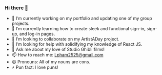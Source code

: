 ### Hi there 👋

<!-- **lpham2525/lpham2525** is a ✨ _special_ ✨ repository because its `README.md` (this file) appears on your GitHub profile. -->

- 🔭 I’m currently working on my portfolio and updating one of my group projects.
- 🌱 I’m currently learning how to create sleek and functional sign-in, sign-up, and log-in pages.
- 👯 I’m looking to collaborate on my ArtistADay project.
- 🤔 I’m looking for help with solidifying my knowledge of React JS.
- 💬 Ask me about my love of Studio Ghibli films!
- 📫 How to reach me: Lpham2525@gmail.com
- 😄 Pronouns: All of my nouns are cons. 
- ⚡ Pun fact: I love puns!
